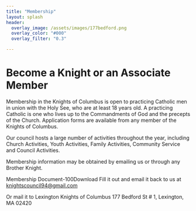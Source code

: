 ```yaml
---
title: "Membership"
layout: splash
header:
  overlay_image: /assets/images/177bedford.png
  overlay_color: "#000"
  overlay_filter: "0.3"

---
```

# Become a Knight or an Associate Member

Membership in the Knights of Columbus is open to practicing Catholic men in union with the Holy See, who are at least 18 years old. A practicing Catholic is one who lives up to the Commandments of God and the precepts of the Church. Application forms are available from any member of the Knights of Columbus.

Our council hosts a large number of activities throughout the year, including Church Activities, Youth Activities, Family Activities, Community Service and Council Activities.

Membership information may be obtained by emailing us or through any Brother Knight.

Membership Document-100Download
Fill it out and email it back to us at knightscouncil94@gmail.com

Or mail it to Lexington Knights of Columbus 177 Bedford St # 1, Lexington, MA 02420